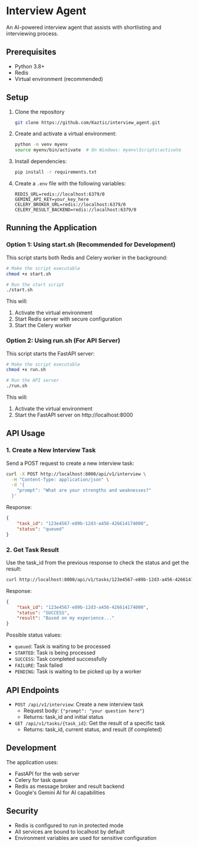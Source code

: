 # Interview Agent

An AI-powered interview agent that assists with shortlisting and interviewing process.

## Prerequisites

- Python 3.8+
- Redis
- Virtual environment (recommended)

## Setup

1. Clone the repository
   ```bash
   git clone https://github.com/Kaztic/interview_agent.git
   ```
3. Create and activate a virtual environment:
   ```bash
   python -m venv myenv
   source myenv/bin/activate  # On Windows: myenv\Scripts\activate
   ```
4. Install dependencies:
   ```bash
   pip install -r requirements.txt
   ```
5. Create a `.env` file with the following variables:
   ```
   REDIS_URL=redis://localhost:6379/0
   GEMINI_API_KEY=your_key_here
   CELERY_BROKER_URL=redis://localhost:6379/0
   CELERY_RESULT_BACKEND=redis://localhost:6379/0
   ```

## Running the Application

### Option 1: Using start.sh (Recommended for Development)

This script starts both Redis and Celery worker in the background:

```bash
# Make the script executable
chmod +x start.sh

# Run the start script
./start.sh
```

This will:
1. Activate the virtual environment
2. Start Redis server with secure configuration
3. Start the Celery worker

### Option 2: Using run.sh (For API Server)

This script starts the FastAPI server:

```bash
# Make the script executable
chmod +x run.sh

# Run the API server
./run.sh
```

This will:
1. Activate the virtual environment
2. Start the FastAPI server on http://localhost:8000

## API Usage

### 1. Create a New Interview Task

Send a POST request to create a new interview task:

```bash
curl -X POST http://localhost:8000/api/v1/interview \
  -H "Content-Type: application/json" \
  -d '{
    "prompt": "What are your strengths and weaknesses?"
  }'
```

Response:
```json
{
    "task_id": "123e4567-e89b-12d3-a456-426614174000",
    "status": "queued"
}
```

### 2. Get Task Result

Use the task_id from the previous response to check the status and get the result:

```bash
curl http://localhost:8000/api/v1/tasks/123e4567-e89b-12d3-a456-426614174000
```

Response:
```json
{
    "task_id": "123e4567-e89b-12d3-a456-426614174000",
    "status": "SUCCESS",
    "result": "Based on my experience..."
}
```

Possible status values:
- `queued`: Task is waiting to be processed
- `STARTED`: Task is being processed
- `SUCCESS`: Task completed successfully
- `FAILURE`: Task failed
- `PENDING`: Task is waiting to be picked up by a worker

## API Endpoints

- `POST /api/v1/interview`: Create a new interview task
  - Request body: `{"prompt": "your question here"}`
  - Returns: task_id and initial status
- `GET /api/v1/tasks/{task_id}`: Get the result of a specific task
  - Returns: task_id, current status, and result (if completed)

## Development

The application uses:
- FastAPI for the web server
- Celery for task queue
- Redis as message broker and result backend
- Google's Gemini AI for AI capabilities

## Security

- Redis is configured to run in protected mode
- All services are bound to localhost by default
- Environment variables are used for sensitive configuration 
